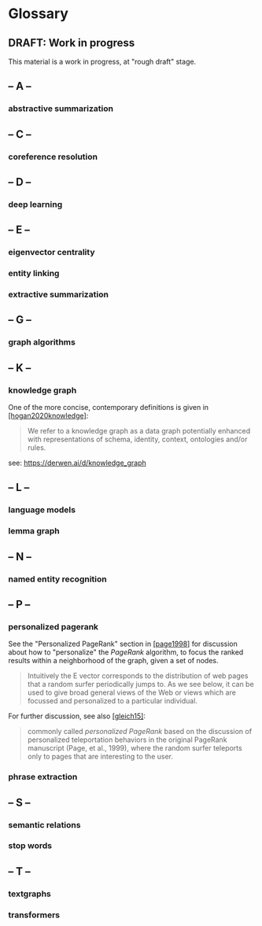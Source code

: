 # Glossary

## DRAFT: Work in progress

This material is a work in progress, at "rough draft" stage.


## – A –

### abstractive summarization


## – C –

### coreference resolution


## – D –

### deep learning


## – E –

### eigenvector centrality

### entity linking

### extractive summarization


## – G –

### graph algorithms


## – K –

### knowledge graph

One of the more concise, contemporary definitions is given in
[[hogan2020knowledge]](../biblio/#hogan2020knowledge):

> We refer to a knowledge graph as a data graph potentially enhanced with representations of schema, identity, context, ontologies and/or rules.

see: <https://derwen.ai/d/knowledge_graph>



## – L –

### language models

### lemma graph


## – N –

### named entity recognition


## – P –

### personalized pagerank

See the "Personalized PageRank" section in [[page1998]](../biblio/#page1998)
for discussion about how to "personalize" the *PageRank* algorithm,
to focus the ranked results within a neighborhood of the graph, given
a set of nodes.

> Intuitively the E vector corresponds to the distribution of web pages that a random surfer periodically jumps to. As we see below, it can be used to give broad general views of the Web or views which are focussed and personalized to a particular individual.

For further discussion, see also [[gleich15]](../biblio/#gleich15):

> commonly called *personalized PageRank* based on the discussion of personalized teleportation behaviors in the original PageRank manuscript (Page, et al., 1999), where the random surfer teleports only to pages that are interesting to the user.


### phrase extraction


## – S –

### semantic relations

### stop words


## – T –

### textgraphs

### transformers
